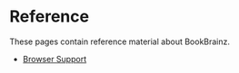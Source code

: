 # Reference
These pages contain reference material about BookBrainz.

* [Browser Support](browser-support.md)
